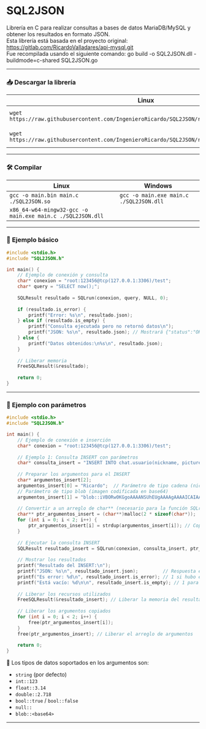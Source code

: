 # SQL2JSON

Librería en C para realizar consultas a bases de datos MariaDB/MySQL y obtener los resultados en formato JSON.  
Esta librería está basada en el proyecto original: https://gitlab.com/RicardoValladares/api-mysql.git  
Fue recompilada usando el siguiente comando: go build -o SQL2JSON.dll -buildmode=c-shared SQL2JSON.go

---

### 📥 Descargar la librería

| Linux | Windows |
| --- | --- |
| `wget https://raw.githubusercontent.com/IngenieroRicardo/SQL2JSON/refs/heads/main/SQL2JSON.so` | `Invoke-WebRequest https://raw.githubusercontent.com/IngenieroRicardo/SQL2JSON/refs/heads/main/SQL2JSON.dll -OutFile ./SQL2JSON.dll` |
| `wget https://raw.githubusercontent.com/IngenieroRicardo/SQL2JSON/refs/heads/main/SQL2JSON.h` | `Invoke-WebRequest https://raw.githubusercontent.com/IngenieroRicardo/SQL2JSON/refs/heads/main/SQL2JSON.h -OutFile ./SQL2JSON.h` |

---

### 🛠️ Compilar

| Linux | Windows |
| --- | --- |
| `gcc -o main.bin main.c ./SQL2JSON.so` | `gcc -o main.exe main.c ./SQL2JSON.dll` |
| `x86_64-w64-mingw32-gcc -o main.exe main.c ./SQL2JSON.dll` |  |

---

### 🧪 Ejemplo básico

```C
#include <stdio.h>
#include "SQL2JSON.h"

int main() {
    // Ejemplo de conexión y consulta
    char* conexion = "root:123456@tcp(127.0.0.1:3306)/test";
    char* query = "SELECT now();";
    
    SQLResult resultado = SQLrun(conexion, query, NULL, 0);
    
    if (resultado.is_error) {
        printf("Error: %s\n", resultado.json);
    } else if (resultado.is_empty) {
        printf("Consulta ejecutada pero no retornó datos\n");
        printf("JSON: %s\n", resultado.json); // Mostrará {"status":"OK"} o []
    } else {
        printf("Datos obtenidos:\n%s\n", resultado.json);
    }
    
    // Liberar memoria
    FreeSQLResult(&resultado);
    
    return 0;
}
```

---

### 🧪 Ejemplo con parámetros

```C
#include <stdio.h>
#include "SQL2JSON.h"

int main() {
    // Ejemplo de conexión e inserción
    char* conexion = "root:123456@tcp(127.0.0.1:3306)/test";
    
    // Ejemplo 1: Consulta INSERT con parámetros
    char* consulta_insert = "INSERT INTO chat.usuario(nickname, picture) VALUES (?, ?);";
    
    // Preparar los argumentos para el INSERT
    char* argumentos_insert[2];
    argumentos_insert[0] = "Ricardo";  // Parámetro de tipo cadena (nickname)
    // Parámetro de tipo blob (imagen codificada en base64)
    argumentos_insert[1] = "blob::iVBORw0KGgoAAAANSUhEUgAAAAgAAAAICAIAAABLbSncAAAAAXNSR0IArs4c6QAAAARnQU1BAACxjwv8YQUAAAAJcEhZcwAADsMAAA7DAcdvqGQAAAArSURBVBhXY/iPA0AlGBgwGFAKlwQmAKrAIgcVRZODCsI5cAAVgVDo4P9/AHe4m2U/OJCWAAAAAElFTkSuQmCC";
    
    // Convertir a un arreglo de char** (necesario para la función SQLrun)
    char** ptr_argumentos_insert = (char**)malloc(2 * sizeof(char*));
    for (int i = 0; i < 2; i++) {
        ptr_argumentos_insert[i] = strdup(argumentos_insert[i]); // Copiar cada argumento
    }
    
    // Ejecutar la consulta INSERT
    SQLResult resultado_insert = SQLrun(conexion, consulta_insert, ptr_argumentos_insert, 2);
    
    // Mostrar los resultados
    printf("Resultado del INSERT:\n");
    printf("JSON: %s\n", resultado_insert.json);         // Respuesta en formato JSON
    printf("Es error: %d\n", resultado_insert.is_error); // 1 si hubo error, 0 si éxito
    printf("Está vacío: %d\n\n", resultado_insert.is_empty); // 1 para consultas que no retornan datos
    
    // Liberar los recursos utilizados
    FreeSQLResult(&resultado_insert); // Liberar la memoria del resultado
    
    // Liberar los argumentos copiados
    for (int i = 0; i < 2; i++) {
        free(ptr_argumentos_insert[i]);
    }
    free(ptr_argumentos_insert); // Liberar el arreglo de argumentos
    
    return 0;
}
```



📝 Los tipos de datos soportados en los argumentos son:
- `string` (por defecto)
- `int::123`
- `float::3.14`
- `double::2.718`
- `bool::true` / `bool::false`
- `null::`
- `blob::<base64>`

---

